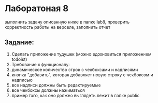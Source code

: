 # Лаборатоная 8
выполнить задачу описанную ниже в папке lab8, проверить корректность работы на верселе, заполнить отчет

## Задание:
1. Сделать приложение тудушек (можно вдохновиться приложением todoist)
2. Требование к функционалу:
3. динамическое количество строк с чекбоксами и надписями
4. кнопка "добавить", которая добавляет новую строку с чекбоксом и надписью
5. все надписи должны быть редактируемые
6. все чекбоксы должны нажиматься
7. пример того, как оно должно выглядеть лежит в папке public